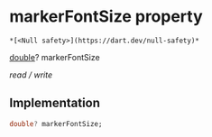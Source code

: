 


# markerFontSize property




    *[<Null safety>](https://dart.dev/null-safety)*


[double](https://api.flutter.dev/flutter/dart-core/double-class.html)? markerFontSize
  
_read / write_






## Implementation

```dart
double? markerFontSize;


```








